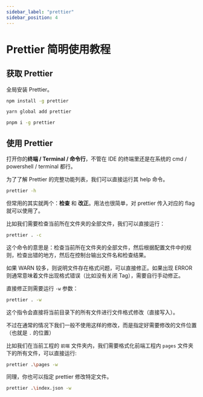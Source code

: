 ```yaml
---
sidebar_label: "prettier"
sidebar_position: 4
---
```

# Prettier 简明使用教程

## 获取 Prettier

全局安装 Prettier。

```bash
npm install -g prettier

yarn global add prettier

pnpm i -g prettier
```

## 使用 Prettier

打开你的**终端 / Terminal / 命令行**，不管在 IDE 的终端里还是在系统的 cmd / powershell / terminal 都行。

为了了解 Prettier 的完整功能列表，我们可以直接运行其 help 命令。

```bash
prettier -h
```

但常用的其实就两个：**检查** 和 **改正**。用法也很简单，对 prettier 传入对应的 flag 就可以使用了。

比如我们需要检查当前所在文件夹的全部文件，我们可以直接运行：

```bash
prettier . -c
```

这个命令的意思是：检查当前所在文件夹的全部文件，然后根据配置文件中的规则，检查出错的地方，然后在控制台输出文件名和检查结果。

如果 WARN 较多，则说明文件存在格式问题，可以直接修正。如果出现 ERROR 则通常意味着文件出现格式错误（比如没有关闭 Tag），需要自行手动修正。

直接修正则需要运行 `-w` 参数：

```bash
prettier . -w
```

这个指令会直接将当前目录下的所有文件进行文件格式修改（直接写入）。

不过在通常的情况下我们一般不使用这样的修改，而是指定好需要修改的文件位置（也就是 `.` 的位置）

比如我们在当前工程的 `前端` 文件夹内，我们需要格式化前端工程内 `pages` 文件夹下的所有文件，可以直接运行:

```bash
prettier .\pages -w
```

同理，你也可以指定 prettier 修改特定文件。

```bash
prettier .\index.json -w
```